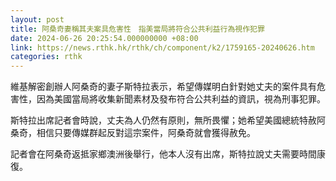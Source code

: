 ```yaml
---
layout: post
title: 阿桑奇妻稱其夫案具危害性　指美當局將符合公共利益行為視作犯罪
date: 2024-06-26 20:25:54.000000000 +08:00
link: https://news.rthk.hk/rthk/ch/component/k2/1759165-20240626.htm
categories: rthk
---
```


維基解密創辦人阿桑奇的妻子斯特拉表示，希望傳媒明白針對她丈夫的案件具有危害性，因為美國當局將收集新聞素材及發布符合公共利益的資訊，視為刑事犯罪。

斯特拉出席記者會時說，丈夫為人仍然有原則，無所畏懼；她希望美國總統特赦阿桑奇，相信只要傳媒群起反對這宗案件，阿桑奇就會獲得赦免。

記者會在阿桑奇返抵家鄉澳洲後舉行，他本人沒有出席，斯特拉說丈夫需要時間康復。
